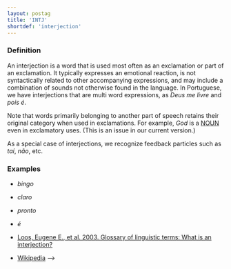 ```yaml
---
layout: postag
title: 'INTJ'
shortdef: 'interjection'
---
```


### Definition

An interjection is a word that is used most often as an exclamation or
part of an exclamation. It typically expresses an emotional reaction,
is not syntactically related to other accompanying expressions, and
may include a combination of sounds not otherwise found in the
language. In Portuguese, we have interjections that are multi word expressions, as _Deus me livre_ and _pois é_.


Note that words primarily belonging to another part of speech retains
their original category when used in exclamations. For example, _God_
is a [NOUN]() even in exclamatory uses. (This is an issue in our current version.)

As a special case of interjections, we recognize feedback particles
such as _taí_, _não_, etc.

### Examples

- _bingo_
- _claro_
- _pronto_
- _é_


- [Loos, Eugene E., et al. 2003. Glossary of linguistic terms: What is an interjection?](https://glossary.sil.org/term/interjection)
- [Wikipedia](http://en.wikipedia.org/wiki/Interjection) -->

<!-- Interlanguage links updated So kvě 14 19:01:49 CEST 2022 -->
